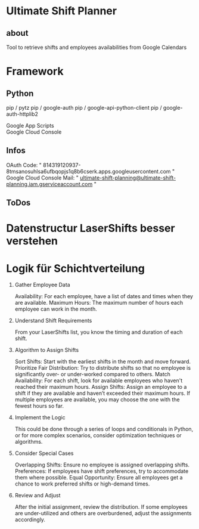 # Ultimate Shift Planner
## about
Tool to retrieve shifts and employees availabilities from Google Calendars  

# Framework
## Python
pip / pytz
pip / google-auth
pip / google-api-python-client
pip / google-auth-httplib2


Google App Scripts  
Google Cloud Console  

## Infos
OAuth Code:        " 814319120937-8tmsanosuhlsa6ufbqopjs1q8b6cserk.apps.googleusercontent.com "  
Google Cloud Console Mail:        " ultimate-shift-planning@ultimate-shift-planning.iam.gserviceaccount.com "

## ToDos

# Datenstructur LaserShifts besser verstehen

# Logik für Schichtverteilung

1. Gather Employee Data

    Availability: For each employee, have a list of dates and times when they are available.
    Maximum Hours: The maximum number of hours each employee can work in the month.

2. Understand Shift Requirements

    From your LaserShifts list, you know the timing and duration of each shift.

3. Algorithm to Assign Shifts

    Sort Shifts: Start with the earliest shifts in the month and move forward.
    Prioritize Fair Distribution: Try to distribute shifts so that no employee is significantly over- or under-worked compared to others.
    Match Availability: For each shift, look for available employees who haven't reached their maximum hours.
    Assign Shifts: Assign an employee to a shift if they are available and haven’t exceeded their maximum hours. If multiple employees are available, you may choose the one with the fewest hours so far.

4. Implement the Logic

    This could be done through a series of loops and conditionals in Python, or for more complex scenarios, consider optimization techniques or algorithms.

5. Consider Special Cases

    Overlapping Shifts: Ensure no employee is assigned overlapping shifts.
    Preferences: If employees have shift preferences, try to accommodate them where possible.
    Equal Opportunity: Ensure all employees get a chance to work preferred shifts or high-demand times.

6. Review and Adjust

    After the initial assignment, review the distribution. If some employees are under-utilized and others are overburdened, adjust the assignments accordingly.
